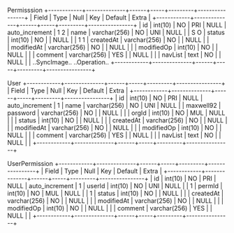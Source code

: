 Permisssion
+------------+--------------+------+-----+---------+----------------+
| Field      | Type         | Null | Key | Default | Extra          |
+------------+--------------+------+-----+---------+----------------+
| id         | int(10)      | NO   | PRI | NULL    | auto_increment |       1                  2
| name       | varchar(256) | NO   | UNI | NULL    |                |       S                  O
| status     | int(10)      | NO   |     | NULL    |                |       1                  1
| createdAt  | varchar(256) | NO   |     | NULL    |                |       
| modifiedAt | varchar(256) | NO   |     | NULL    |                |
| modifiedOp | int(10)      | NO   |     | NULL    |                |
| comment    | varchar(256) | YES  |     | NULL    |                |
| navList    | text         | NO   |     | NULL    |                |       ..SyncImage..    ..Operation..
+------------+--------------+------+-----+---------+----------------+

User
+------------+--------------+------+-----+---------+----------------+
| Field      | Type         | Null | Key | Default | Extra          |
+------------+--------------+------+-----+---------+----------------+
| id         | int(10)      | NO   | PRI | NULL    | auto_increment |       1
| name       | varchar(256) | NO   | UNI | NULL    |                |     maxwell92
| password   | varchar(256) | NO   |     | NULL    |                |
| orgId      | int(10)      | NO   | MUL | NULL    |                |
| status     | int(10)      | NO   |     | NULL    |                |
| createdAt  | varchar(256) | NO   |     | NULL    |                |
| modifiedAt | varchar(256) | NO   |     | NULL    |                |
| modifiedOp | int(10)      | NO   |     | NULL    |                |
| comment    | varchar(256) | YES  |     | NULL    |                |
| navList    | text         | NO   |     | NULL    |                |
+------------+--------------+------+-----+---------+----------------+

UserPermission
+------------+--------------+------+-----+---------+----------------+
| Field      | Type         | Null | Key | Default | Extra          |
+------------+--------------+------+-----+---------+----------------+
| id         | int(10)      | NO   | PRI | NULL    | auto_increment |       1
| userId     | int(10)      | NO   | UNI | NULL    |                |       1
| permId     | int(10)      | NO   | MUL | NULL    |                |       1
| status     | int(10)      | NO   |     | NULL    |                |
| createdAt  | varchar(256) | NO   |     | NULL    |                |
| modifiedAt | varchar(256) | NO   |     | NULL    |                |
| modifiedOp | int(10)      | NO   |     | NULL    |                |
| comment    | varchar(256) | YES  |     | NULL    |                |
+------------+--------------+------+-----+---------+----------------+
